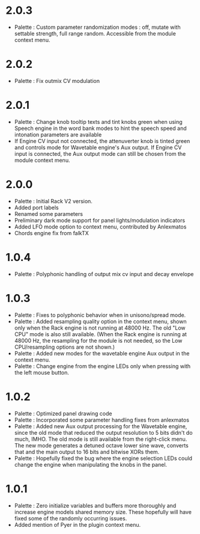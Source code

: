 # 2.0.3

- Palette : Custom parameter randomization modes : off, mutate with settable strength, full range random.
Accessible from the module context menu.  

# 2.0.2

- Palette : Fix outmix CV modulation

# 2.0.1

- Palette : Change knob tooltip texts and tint knobs green when using Speech engine
in the word bank modes to hint the speech speed and intonation parameters are available
- If Engine CV input not connected, the attenuverter knob is tinted green and controls mode for Wavetable
engine's Aux output. If Engine CV input is connected, the Aux output mode can still be chosen
from the module context menu.

# 2.0.0

- Palette : Initial Rack V2 version.
- Added port labels
- Renamed some parameters
- Preliminary dark mode support for panel lights/modulation indicators
- Added LFO mode option to context menu, contributed by Anlexmatos
- Chords engine fix from falkTX

# 1.0.4

- Palette : Polyphonic handling of output mix cv input and decay envelope

# 1.0.3

- Palette : Fixes to polyphonic behavior when in unisono/spread mode.
- Palette : Added resampling quality option in the context menu, shown only when the Rack engine is not running at 48000 Hz. The old "Low CPU" mode is also still available. (When the Rack engine is running at 48000 Hz, the resampling for the module is not needed, so the Low CPU/resampling options are not shown.)
- Palette : Added new modes for the wavetable engine Aux output in the context menu.
- Palette : Change engine from the engine LEDs only when pressing with the left mouse button.

# 1.0.2

- Palette : Optimized panel drawing code
- Palette : Incorporated some parameter handling fixes from anlexmatos
- Palette : Added new Aux output processing for the Wavetable engine, since the old mode that reduced the output
  resolution to 5 bits didn't do much, IMHO. The old mode is still available from the right-click menu. 
  The new mode generates a detuned octave lower sine wave, converts that and the main output to 16 bits and bitwise XORs them.
- Palette : Hopefully fixed the bug where the engine selection LEDs could change the engine when manipulating the
  knobs in the panel.
# 1.0.1

- Palette : Zero initialize variables and buffers more thoroughly and increase engine models shared           memory size. These hopefully will have fixed some of the randomly occurring issues.
- Added mention of Pyer in the plugin context menu.
